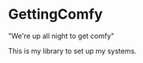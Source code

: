 GettingComfy
============

"We're up all night to get comfy"

This is my library to set up my systems.
